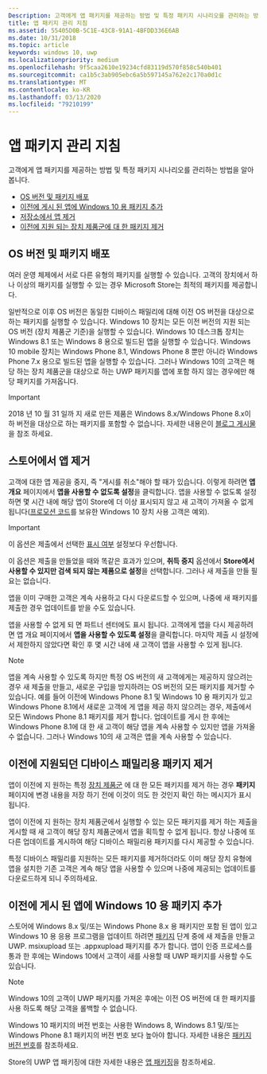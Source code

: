 ```yaml
---
Description: 고객에게 앱 패키지를 제공하는 방법 및 특정 패키지 시나리오를 관리하는 방법을 알아봅니다.
title: 앱 패키지 관리 지침
ms.assetid: 55405D0B-5C1E-43C8-91A1-4BFDD336E6AB
ms.date: 10/31/2018
ms.topic: article
keywords: windows 10, uwp
ms.localizationpriority: medium
ms.openlocfilehash: 9f5caa2610e19234cfd83119d570f858c540b401
ms.sourcegitcommit: ca1b5c3ab905ebc6a5b597145a762e2c170a0d1c
ms.translationtype: MT
ms.contentlocale: ko-KR
ms.lasthandoff: 03/13/2020
ms.locfileid: "79210199"
---
```

# <a name="guidance-for-app-package-management"></a>앱 패키지 관리 지침

고객에게 앱 패키지를 제공하는 방법 및 특정 패키지 시나리오를 관리하는 방법을 알아봅니다.

-   [OS 버전 및 패키지 배포](#os-versions-and-package-distribution)
-   [이전에 게시 된 앱에 Windows 10 용 패키지 추가](#adding-packages-for-windows-10-to-a-previously-published-app)
-   [저장소에서 앱 제거](#removing-an-app-from-the-store)
-   [이전에 지원 되는 장치 제품군에 대 한 패키지 제거](#removing-packages-for-a-previously-supported-device-family)


## <a name="os-versions-and-package-distribution"></a>OS 버전 및 패키지 배포

여러 운영 체제에서 서로 다른 유형의 패키지를 실행할 수 있습니다. 고객의 장치에서 하나 이상의 패키지를 실행할 수 있는 경우 Microsoft Store는 최적의 패키지를 제공합니다.

일반적으로 이후 OS 버전은 동일한 디바이스 패밀리에 대해 이전 OS 버전을 대상으로 하는 패키지를 실행할 수 있습니다. Windows 10 장치는 모든 이전 버전의 지원 되는 OS 버전 (장치 제품군 기준)을 실행할 수 있습니다. Windows 10 데스크톱 장치는 Windows 8.1 또는 Windows 8 용으로 빌드된 앱을 실행할 수 있습니다. Windows 10 mobile 장치는 Windows Phone 8.1, Windows Phone 8 뿐만 아니라 Windows Phone 7.x 용으로 빌드된 앱을 실행할 수 있습니다. 그러나 Windows 10의 고객은 해당 하는 장치 제품군을 대상으로 하는 UWP 패키지를 앱에 포함 하지 않는 경우에만 해당 패키지를 가져옵니다.

> [!IMPORTANT]
> 2018 년 10 월 31 일까 지 새로 만든 제품은 Windows 8.x/Windows Phone 8.x이 하 버전을 대상으로 하는 패키지를 포함할 수 없습니다. 자세한 내용은이 [블로그 게시물](https://blogs.windows.com/windowsdeveloper/2018/08/20/important-dates-regarding-apps-with-windows-phone-8-x-and-earlier-and-windows-8-8-1-packages-submitted-to-microsoft-store)을 참조 하세요.


## <a name="removing-an-app-from-the-store"></a>스토어에서 앱 제거

고객에 대한 앱 제공을 중지, 즉 "게시를 취소"해야 할 때가 있습니다. 이렇게 하려면 **앱 개요** 페이지에서 **앱을 사용할 수 없도록 설정**을 클릭합니다. 앱을 사용할 수 없도록 설정하면 몇 시간 내에 해당 앱이 Store에 더 이상 표시되지 않고 새 고객이 가져올 수 없게 됩니다([프로모션 코드](generate-promotional-codes.md)를 보유한 Windows 10 장치 사용 고객은 예외).

> [!IMPORTANT]
> 이 옵션은 제출에서 선택한 [표시 여부](choose-visibility-options.md#discoverability) 설정보다 우선합니다. 

이 옵션은 제출을 만들었을 때와 똑같은 효과가 있으며, **취득 중지** 옵션에서 **Store에서 사용할 수 있지만 검색 되지 않는 제품으로 설정**을 선택합니다. 그러나 새 제출을 만들 필요는 없습니다.

앱을 이미 구매한 고객은 계속 사용하고 다시 다운로드할 수 있으며, 나중에 새 패키지를 제출한 경우 업데이트를 받을 수도 있습니다.

앱을 사용할 수 없게 되 면 파트너 센터에도 표시 됩니다. 고객에게 앱을 다시 제공하려면 앱 개요 페이지에서 **앱을 사용할 수 있도록 설정**을 클릭합니다. 마지막 제출 시 설정에서 제한하지 않았다면 확인 후 몇 시간 내에 새 고객이 앱을 사용할 수 있게 됩니다.

> [!NOTE]
> 앱을 계속 사용할 수 있도록 하지만 특정 OS 버전의 새 고객에게는 제공하지 않으려는 경우 새 제출을 만들고, 새로운 구입을 방지하려는 OS 버전의 모든 패키지를 제거할 수 있습니다. 예를 들어 이전에 Windows Phone 8.1 및 Windows 10 용 패키지가 있고 Windows Phone 8.1에서 새로운 고객에 게 앱을 제공 하지 않으려는 경우, 제출에서 모든 Windows Phone 8.1 패키지를 제거 합니다. 업데이트를 게시 한 후에는 Windows Phone 8.1에 대 한 새 고객이 해당 앱을 계속 사용할 수 있지만 앱을 가져올 수 없습니다. 그러나 Windows 10의 새 고객은 앱을 계속 사용할 수 있습니다.


## <a name="removing-packages-for-a-previously-supported-device-family"></a>이전에 지원되던 디바이스 패밀리용 패키지 제거

앱이 이전에 지 원하는 특정 [장치 제품군](https://docs.microsoft.com/uwp/extension-sdks/device-families-overview) 에 대 한 모든 패키지를 제거 하는 경우 **패키지** 페이지에 변경 내용을 저장 하기 전에 이것이 의도 한 것인지 확인 하는 메시지가 표시 됩니다.

앱이 이전에 지 원하는 장치 제품군에서 실행할 수 있는 모든 패키지를 제거 하는 제출을 게시할 때 새 고객이 해당 장치 제품군에서 앱을 획득할 수 없게 됩니다. 항상 나중에 또 다른 업데이트를 게시하여 해당 디바이스 패밀리용 패키지를 다시 제공할 수 있습니다.

특정 디바이스 패밀리를 지원하는 모든 패키지를 제거하더라도 이미 해당 장치 유형에 앱을 설치한 기존 고객은 계속 해당 앱을 사용할 수 있으며 나중에 제공되는 업데이트를 다운로드하게 되니 주의하세요.


<a name="adding-packages-for-windows-10-to-a-previously-published-app"></a>

## <a name="adding-packages-for-windows10-to-a-previously-published-app"></a>이전에 게시 된 앱에 Windows 10 용 패키지 추가

스토어에 Windows 8.x 및/또는 Windows Phone 8.x 용 패키지만 포함 된 앱이 있고 Windows 10 용 응용 프로그램을 업데이트 하려면 [패키지](upload-app-packages.md) 단계 중에 새 제출을 만들고 UWP. msixupload 또는 .appxupload 패키지를 추가 합니다. 앱이 인증 프로세스를 통과 한 후에는 Windows 10에서 고객이 새를 사용할 때 UWP 패키지를 사용할 수도 있습니다.

> [!NOTE]
> Windows 10의 고객이 UWP 패키지를 가져온 후에는 이전 OS 버전에 대 한 패키지를 사용 하도록 해당 고객을 롤백할 수 없습니다. 

Windows 10 패키지의 버전 번호는 사용한 Windows 8, Windows 8.1 및/또는 Windows Phone 8.1 패키지의 버전 번호 보다 높아야 합니다. 자세한 내용은 [패키지 버전 번호](package-version-numbering.md)를 참조하세요.

Store의 UWP 앱 패키징에 대한 자세한 내용은 [앱 패키징](../packaging/index.md)을 참조하세요.
